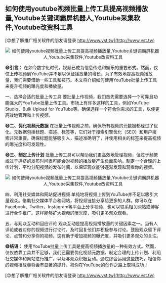## **如何使用youtube视频批量上传工具提高视频播放量,Youtube关键词霸屏机器人,Youtube采集软件,Youtube改资料工具**

[😍想了解推广相关软件的朋友请登录 http://www.vst.tw](http://www.vst.tw)

 <center><img src="https://vst.tw/MP4/tuiguang/png/8.png" alt="如何使用youtube视频批量上传工具提高视频播放量,Youtube关键词霸屏机器人,Youtube采集软件,Youtube改资料工具"></center>

**😄引言：**
在如今数字化时代，视频已成为信息传递和娱乐的重要形式。然而，仅仅上传视频到YouTube并不足以保证播放量的增长。为了有效地提高视频播放量，我们需要借助一些工具和技巧。本文将介绍如何使用YouTube批量上传工具来提升视频的曝光度和播放量。

一、选择合适的批量上传工具
要批量上传视频，我们首先需要选择一个可靠且功能强大的YouTube批量上传工具。市场上有许多这样的工具，例如YouTube Studio、Bulk Upload for YouTube等。确保选择一个符合你需求的工具，以便更高效地管理和上传视频。

**😄二、优化视频元数据**
在批量上传视频之前，确保所有视频的元数据都经过了优化。元数据包括标题、描述、标签等，它们对于搜索引擎优化（SEO）和用户搜索非常重要。确保标题能够吸引人，描述准确明了，并使用相关的标签来提高视频的曝光度和可发现性。

**😄三、制定上传计划**
批量上传工具可以帮助我们更高效地管理视频，但过于频繁或过于拥挤的发布时间表可能会对视频的播放量产生负面影响。制定一个合理的上传计划，平均分配视频的发布时间，以保证观众能够逐渐发现和观看你的视频。

 <center><img src="https://vst.tw/MP4/tuiguang/png/7.png" alt="如何使用youtube视频批量上传工具提高视频播放量,Youtube关键词霸屏机器人,Youtube采集软件,Youtube改资料工具"></center>

四、利用社交媒体和网站促进视频
单纯地将视频上传到YouTube并不足以吸引大量观众。借助社交媒体平台和网站，将视频链接分享给更多的人群。你可以在Facebook、Twitter、Instagram等平台上分享视频，也可以联系相关网站或博客进行合作推广。这样能够扩大视频的曝光度，吸引更多观众观看。

五、与观众互动和回应评论
观众互动是提高视频播放量的关键因素之一。当有人评论或者对你的视频进行讨论时，及时回复他们并积极参与讨论。鼓励观众留下评论、点赞和分享你的视频，这有助于增加视频的曝光度，并吸引更多观众的关注。

**😄结语：**
使用YouTube批量上传工具是提高视频播放量的一种有效方式。然而，仅仅依靠工具并不足够，我们还需要优化视频元数据、制定合理的上传计划、利用社交媒体和网站进行推广，以及与观众积极互动。通过综合运用这些技巧，相信你的视频播放量将会有显著的提升。祝你在YouTube的创作之路上取得成功！

[😍想了解推广相关软件的朋友请登录 http://www.vst.tw](http://www.vst.tw)




